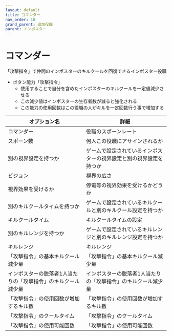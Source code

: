 ```yaml
---
layout: default
title: コマンダー
nav_order: 18
grand_parent: 追加役職
parent: インポスター
---
```


# コマンダー

「攻撃指令」で仲間のインポスターのキルクールを回復できるインポスター役職
- ボタン能力「攻撃指令」
  - 使用することで自分を含めたインポスターのキルクールを一定値減少させる
  - この減少値はインポスターの生存者数が減ると強化される
  - この能力の使用回数はこの役職の人がキルを一定回数行う事で増加する


|  オプション名 |  詳細  |
| ---- | ---- |
|  コマンダー  | 役職のスポーンレート |
|  スポーン数  | 何人この役職にアサインされるか |
|  別の視界設定を持つか  |  ゲームで設定されているインポスターの視界設定と別の視界設定を持つか  |
|  ビジョン  |  視界の広さ  |
|  視界効果を受けるか  |  停電等の視界効果を受けるかどうか  |
|  別のキルクールタイムを持つか  | ゲームで設定されているキルクールと別のキルクール設定を持つか |
|  キルクールタイム  |  キルクールタイムの設定  |
|  別のキルレンジを持つか  |  ゲームで設定されているキルレンジと別のキルレンジ設定を持つか  |
|  キルレンジ  |  キルレンジ  |
|  「攻撃指令」の基本キルクール減少量  |  「攻撃指令」の基本キルクール減少量 |
|  インポスターの脱落者1人当たりの「攻撃指令」のキルクール減少量  | インポスターの脱落者1人当たりの「攻撃指令」のキルクール減少量  |
|  「攻撃指令」の使用回数が増加するキル数  | 「攻撃指令」の使用回数が増加するキル数  |
|  「攻撃指令」のクールタイム  |  「攻撃指令」のクールタイム  |
|  「攻撃指令」の使用可能回数  |  「攻撃指令」の使用可能回数  |